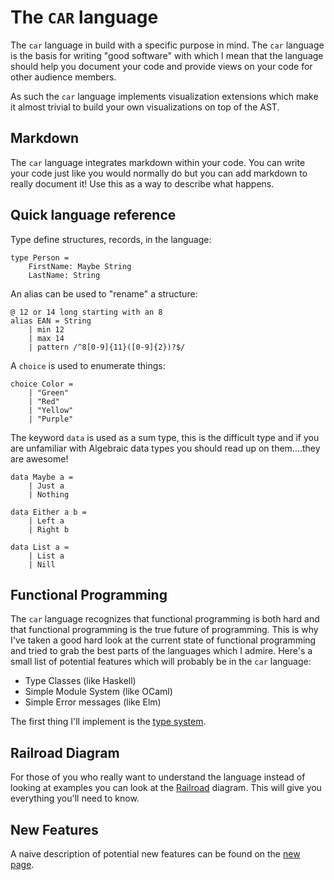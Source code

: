 # The `CAR` language

The `car` language in build with a specific purpose in mind. The `car` language is the basis for
writing "good software" with which I mean that the language should help you document your code and
provide views on your code for other audience members.

As such the `car` language implements visualization extensions which make it almost trivial to build
your own visualizations on top of the AST.

## Markdown

The `car` language integrates markdown within your code. You can write your code just like you would
normally do but you can add markdown to really document it! Use this as a way to describe what
happens.

## Quick language reference

Type define structures, records, in the language:

```
type Person =
    FirstName: Maybe String
    LastName: String
```

An alias can be used to "rename" a structure:

```
@ 12 or 14 long starting with an 8
alias EAN = String
    | min 12
    | max 14
    | pattern /^8[0-9]{11}([0-9]{2})?$/
```

A `choice` is used to enumerate things:

```
choice Color =
    | "Green"
    | "Red"
    | "Yellow"
    | "Purple"
```

The keyword `data` is used as a sum type, this is the difficult type and if you are unfamiliar with
Algebraic data types you should read up on them....they are awesome!

```
data Maybe a =
    | Just a
    | Nothing

data Either a b =
    | Left a
    | Right b

data List a =
    | List a
    | Nill

```

## Functional Programming

The `car` language recognizes that functional programming is both hard and that functional
programming is the true future of programming. This is why I've taken a good hard look at the
current state of functional programming and tried to grab the best parts of the languages which I
admire. Here's a small list of potential features which will probably be in the `car` language:

- Type Classes (like Haskell)
- Simple Module System (like OCaml)
- Simple Error messages (like Elm)

The first thing I'll implement is the [type system](./documentation/types.md).

## Railroad Diagram

For those of you who really want to understand the language instead of looking at examples you can
look at the [Railroad](./railroad.html) diagram. This will give you everything you'll need to know.

## New Features

A naive description of potential new features can be found on the
[new page](./documentation/new.md).
